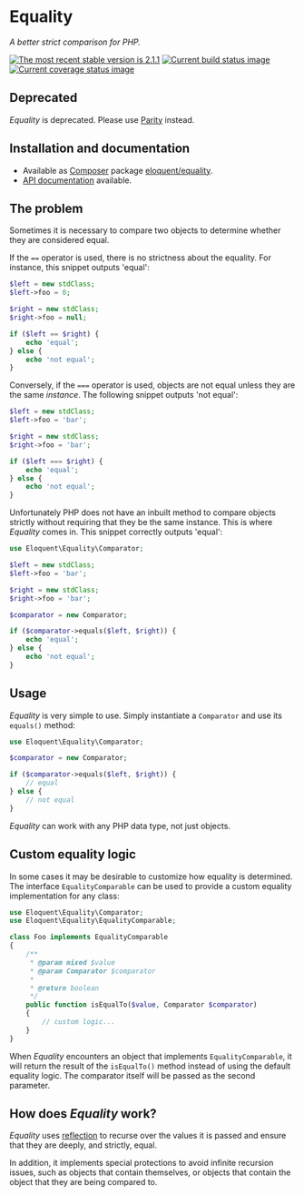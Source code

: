 # Equality

*A better strict comparison for PHP.*

[![The most recent stable version is 2.1.1][version-image]][Semantic versioning]
[![Current build status image][build-image]][Current build status]
[![Current coverage status image][coverage-image]][Current coverage status]

## Deprecated

*Equality* is deprecated. Please use [Parity] instead.

## Installation and documentation

- Available as [Composer] package [eloquent/equality].
- [API documentation] available.

## The problem

Sometimes it is necessary to compare two objects to determine whether they are
considered equal.

If the `==` operator is used, there is no strictness about the equality. For
instance, this snippet outputs 'equal':

```php
$left = new stdClass;
$left->foo = 0;

$right = new stdClass;
$right->foo = null;

if ($left == $right) {
    echo 'equal';
} else {
    echo 'not equal';
}
```

Conversely, if the `===` operator is used, objects are not equal unless they are
the same *instance*. The following snippet outputs 'not equal':

```php
$left = new stdClass;
$left->foo = 'bar';

$right = new stdClass;
$right->foo = 'bar';

if ($left === $right) {
    echo 'equal';
} else {
    echo 'not equal';
}
```

Unfortunately PHP does not have an inbuilt method to compare objects strictly
without requiring that they be the same instance. This is where *Equality* comes
in. This snippet correctly outputs 'equal':

```php
use Eloquent\Equality\Comparator;

$left = new stdClass;
$left->foo = 'bar';

$right = new stdClass;
$right->foo = 'bar';

$comparator = new Comparator;

if ($comparator->equals($left, $right)) {
    echo 'equal';
} else {
    echo 'not equal';
}
```

## Usage

*Equality* is very simple to use. Simply instantiate a `Comparator` and use its
`equals()` method:

```php
use Eloquent\Equality\Comparator;

$comparator = new Comparator;

if ($comparator->equals($left, $right)) {
    // equal
} else {
    // not equal
}
```

*Equality* can work with any PHP data type, not just objects.

## Custom equality logic

In some cases it may be desirable to customize how equality is determined.
The interface `EqualityComparable` can be used to provide a custom equality
implementation for any class:

```php
use Eloquent\Equality\Comparator;
use Eloquent\Equality\EqualityComparable;

class Foo implements EqualityComparable
{
    /**
     * @param mixed $value
     * @param Comparator $comparator
     *
     * @return boolean
     */
    public function isEqualTo($value, Comparator $comparator)
    {
        // custom logic...
    }
}
```

When *Equality* encounters an object that implements `EqualityComparable`, it
will return the result of the `isEqualTo()` method instead of using the default
equality logic. The comparator itself will be passed as the second parameter.

## How does *Equality* work?

*Equality* uses [reflection] to recurse over the values it is passed and ensure
that they are deeply, and strictly, equal.

In addition, it implements special protections to avoid infinite recursion
issues, such as objects that contain themselves, or objects that contain the
object that they are being compared to.

<!-- References -->

[Parity]: https://github.com/IcecaveStudios/parity
[reflection]: http://php.net/reflection

[API documentation]: http://lqnt.co/equality/artifacts/documentation/api/
[Composer]: http://getcomposer.org/
[build-image]: http://img.shields.io/travis/eloquent/equality/develop.svg "Current build status for the develop branch"
[Current build status]: https://travis-ci.org/eloquent/equality
[coverage-image]: http://img.shields.io/coveralls/eloquent/equality/develop.svg "Current test coverage for the develop branch"
[Current coverage status]: https://coveralls.io/r/eloquent/equality
[eloquent/equality]: https://packagist.org/packages/eloquent/equality
[Semantic versioning]: http://semver.org/
[version-image]: http://img.shields.io/:semver-2.1.1-brightgreen.svg "This project uses semantic versioning"
